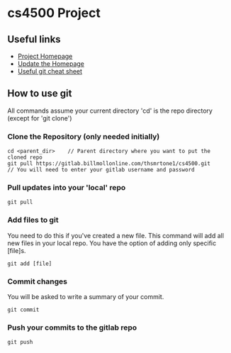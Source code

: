 # cs4500 Project

## Useful links

- [Project Homepage](https://cs4500.billmollonline.com)
- [Update the Homepage](https://cs4500.billmollonline.com/update)
- [Useful git cheat sheet](https://services.github.com/on-demand/downloads/github-git-cheat-sheet.pdf)

## How to use git

All commands assume your current directory 'cd' is the repo directory (except for 'git clone')

### Clone the Repository (only needed initially)

```
cd <parent_dir>    // Parent directory where you want to put the cloned repo
git pull https://gitlab.billmollonline.com/thsmrtone1/cs4500.git
// You will need to enter your gitlab username and password
```

### Pull updates into your 'local' repo

```
git pull
```

### Add files to git

You need to do this if you've created a new file. This command will add all new files in your local repo. You have the option of adding only specific [file]s.

```
git add [file]
```

### Commit changes

You will be asked to write a summary of your commit.

```
git commit
```

### Push your commits to the gitlab repo

```
git push
```

